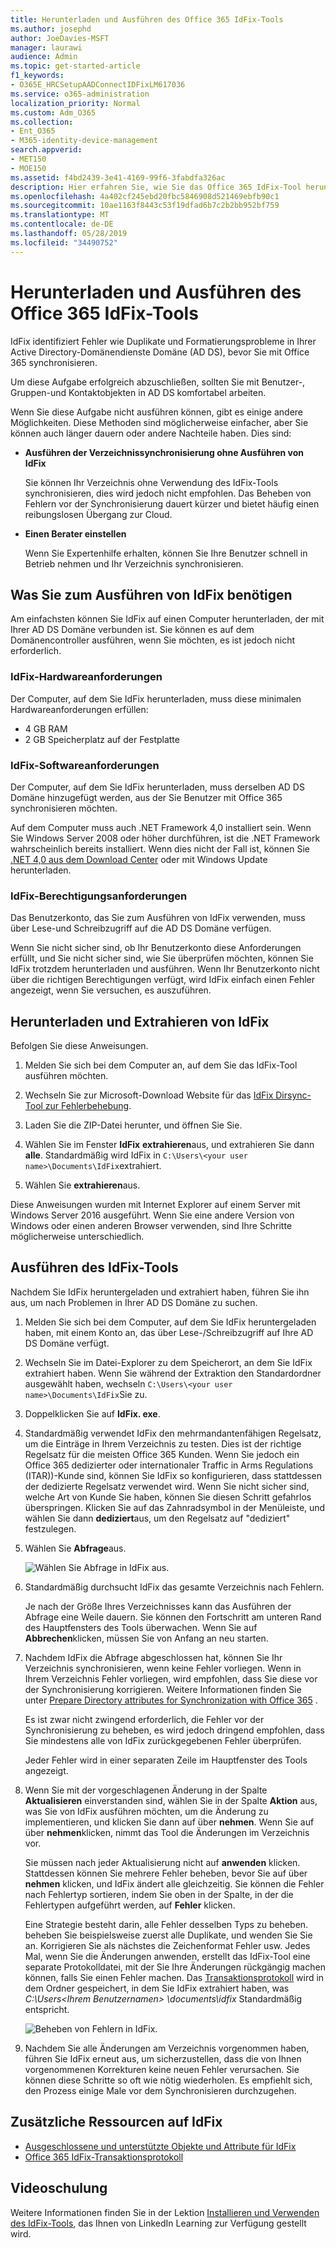 ```yaml
---
title: Herunterladen und Ausführen des Office 365 IdFix-Tools
ms.author: josephd
author: JoeDavies-MSFT
manager: laurawi
audience: Admin
ms.topic: get-started-article
f1_keywords:
- O365E_HRCSetupAADConnectIDFixLM617036
ms.service: o365-administration
localization_priority: Normal
ms.custom: Adm_O365
ms.collection:
- Ent_O365
- M365-identity-device-management
search.appverid:
- MET150
- MOE150
ms.assetid: f4bd2439-3e41-4169-99f6-3fabdfa326ac
description: Hier erfahren Sie, wie Sie das Office 365 IdFix-Tool herunterladen und ausführen, um die Active Directory-Domänendienste (AD DS) vor dem Synchronisieren mit Office 365 zu bereinigen.
ms.openlocfilehash: 4a402cf245ebd20fbc5846908d521469ebfb90c1
ms.sourcegitcommit: 10ae1163f8443c53f19dfad6b7c2b2bb952bf759
ms.translationtype: MT
ms.contentlocale: de-DE
ms.lasthandoff: 05/28/2019
ms.locfileid: "34490752"
---
```

# <a name="download-and-run-the-office-365-idfix-tool"></a>Herunterladen und Ausführen des Office 365 IdFix-Tools


IdFix identifiziert Fehler wie Duplikate und Formatierungsprobleme in Ihrer Active Directory-Domänendienste Domäne (AD DS), bevor Sie mit Office 365 synchronisieren. 
  
Um diese Aufgabe erfolgreich abzuschließen, sollten Sie mit Benutzer-, Gruppen-und Kontaktobjekten in AD DS komfortabel arbeiten.
  
Wenn Sie diese Aufgabe nicht ausführen können, gibt es einige andere Möglichkeiten. Diese Methoden sind möglicherweise einfacher, aber Sie können auch länger dauern oder andere Nachteile haben. Dies sind:
  
- **Ausführen der Verzeichnissynchronisierung ohne Ausführen von IdFix** 

  Sie können Ihr Verzeichnis ohne Verwendung des IdFix-Tools synchronisieren, dies wird jedoch nicht empfohlen. Das Beheben von Fehlern vor der Synchronisierung dauert kürzer und bietet häufig einen reibungslosen Übergang zur Cloud. 

- **Einen Berater einstellen** 

  Wenn Sie Expertenhilfe erhalten, können Sie Ihre Benutzer schnell in Betrieb nehmen und Ihr Verzeichnis synchronisieren. 
    
## <a name="what-you-need-to-run-idfix"></a>Was Sie zum Ausführen von IdFix benötigen

Am einfachsten können Sie IdFix auf einen Computer herunterladen, der mit Ihrer AD DS Domäne verbunden ist. Sie können es auf dem Domänencontroller ausführen, wenn Sie möchten, es ist jedoch nicht erforderlich.
  
### <a name="idfix-hardware-requirements"></a>IdFix-Hardwareanforderungen

Der Computer, auf dem Sie IdFix herunterladen, muss diese minimalen Hardwareanforderungen erfüllen:
  
- 4 GB RAM 
- 2 GB Speicherplatz auf der Festplatte
   
### <a name="idfix-software-requirements"></a>IdFix-Softwareanforderungen

Der Computer, auf dem Sie IdFix herunterladen, muss derselben AD DS Domäne hinzugefügt werden, aus der Sie Benutzer mit Office 365 synchronisieren möchten. 

Auf dem Computer muss auch .NET Framework 4,0 installiert sein. Wenn Sie Windows Server 2008 oder höher durchführen, ist die .NET Framework wahrscheinlich bereits installiert. Wenn dies nicht der Fall ist, können Sie [.NET 4,0 aus dem Download Center](https://go.microsoft.com/fwlink/p/?LinkId=400475) oder mit Windows Update herunterladen. 
  
### <a name="idfix-permissions-requirements"></a>IdFix-Berechtigungsanforderungen

Das Benutzerkonto, das Sie zum Ausführen von IdFix verwenden, muss über Lese-und Schreibzugriff auf die AD DS Domäne verfügen.
  
Wenn Sie nicht sicher sind, ob Ihr Benutzerkonto diese Anforderungen erfüllt, und Sie nicht sicher sind, wie Sie überprüfen möchten, können Sie IdFix trotzdem herunterladen und ausführen. Wenn Ihr Benutzerkonto nicht über die richtigen Berechtigungen verfügt, wird IdFix einfach einen Fehler angezeigt, wenn Sie versuchen, es auszuführen.
  
## <a name="download-and-extract-idfix"></a>Herunterladen und Extrahieren von IdFix

Befolgen Sie diese Anweisungen. 
  
1. Melden Sie sich bei dem Computer an, auf dem Sie das IdFix-Tool ausführen möchten.
    
2. Wechseln Sie zur Microsoft-Download Website für das [IdFix Dirsync-Tool zur Fehlerbehebung](https://go.microsoft.com/fwlink/?linkid=867219).
    
3. Laden Sie die ZIP-Datei herunter, und öffnen Sie Sie.
    
3. Wählen Sie im Fenster **IdFix** **extrahieren**aus, und extrahieren Sie dann **alle**. Standardmäßig wird IdFix in `C:\Users\<your user name>\Documents\IdFix`extrahiert. 
    
6. Wählen Sie **extrahieren**aus.

Diese Anweisungen wurden mit Internet Explorer auf einem Server mit Windows Server 2016 ausgeführt. Wenn Sie eine andere Version von Windows oder einen anderen Browser verwenden, sind Ihre Schritte möglicherweise unterschiedlich.
    
## <a name="run-the-idfix-tool"></a>Ausführen des IdFix-Tools

Nachdem Sie IdFix heruntergeladen und extrahiert haben, führen Sie ihn aus, um nach Problemen in Ihrer AD DS Domäne zu suchen.
  
1. Melden Sie sich bei dem Computer, auf dem Sie IdFix heruntergeladen haben, mit einem Konto an, das über Lese-/Schreibzugriff auf Ihre AD DS Domäne verfügt.
    
2. Wechseln Sie im Datei-Explorer zu dem Speicherort, an dem Sie IdFix extrahiert haben. Wenn Sie während der Extraktion den Standardordner ausgewählt haben, wechseln `C:\Users\<your user name>\Documents\IdFix`Sie zu. 
    
3. Doppelklicken Sie auf **IdFix. exe**. 
  
4. Standardmäßig verwendet IdFix den mehrmandantenfähigen Regelsatz, um die Einträge in Ihrem Verzeichnis zu testen. Dies ist der richtige Regelsatz für die meisten Office 365 Kunden. Wenn Sie jedoch ein Office 365 dedizierter oder internationaler Traffic in Arms Regulations (ITAR))-Kunde sind, können Sie IdFix so konfigurieren, dass stattdessen der dedizierte Regelsatz verwendet wird. Wenn Sie nicht sicher sind, welche Art von Kunde Sie haben, können Sie diesen Schritt gefahrlos überspringen. Klicken Sie auf das Zahnradsymbol in der Menüleiste, und wählen Sie dann **dediziert**aus, um den Regelsatz auf "dediziert" festzulegen.
    
5. Wählen Sie **Abfrage**aus.
    
    ![Wählen Sie Abfrage in IdFix aus.](media/a07a7aa7-d0ac-4817-8757-946019813a57.JPG)
  
6. Standardmäßig durchsucht IdFix das gesamte Verzeichnis nach Fehlern.
    
    Je nach der Größe Ihres Verzeichnisses kann das Ausführen der Abfrage eine Weile dauern. Sie können den Fortschritt am unteren Rand des Hauptfensters des Tools überwachen. Wenn Sie auf **Abbrechen**klicken, müssen Sie von Anfang an neu starten.
  
7. Nachdem IdFix die Abfrage abgeschlossen hat, können Sie Ihr Verzeichnis synchronisieren, wenn keine Fehler vorliegen. Wenn in Ihrem Verzeichnis Fehler vorliegen, wird empfohlen, dass Sie diese vor der Synchronisierung korrigieren. Weitere Informationen finden Sie unter [Prepare Directory attributes for Synchronization with Office 365](prepare-directory-attributes-for-synch-with-idfix.md) .
    
    Es ist zwar nicht zwingend erforderlich, die Fehler vor der Synchronisierung zu beheben, es wird jedoch dringend empfohlen, dass Sie mindestens alle von IdFix zurückgegebenen Fehler überprüfen.
    
    Jeder Fehler wird in einer separaten Zeile im Hauptfenster des Tools angezeigt. 
    
8. Wenn Sie mit der vorgeschlagenen Änderung in der Spalte **Aktualisieren** einverstanden sind, wählen Sie in der Spalte **Aktion** aus, was Sie von IdFix ausführen möchten, um die Änderung zu implementieren, und klicken Sie dann auf über **nehmen**. Wenn Sie auf über **nehmen**klicken, nimmt das Tool die Änderungen im Verzeichnis vor.
    
    Sie müssen nach jeder Aktualisierung nicht auf **anwenden** klicken. Stattdessen können Sie mehrere Fehler beheben, bevor Sie auf über **nehmen** klicken, und IdFix ändert alle gleichzeitig. Sie können die Fehler nach Fehlertyp sortieren, indem Sie oben in der Spalte, in der die Fehlertypen aufgeführt werden, auf **Fehler** klicken. 
    
    Eine Strategie besteht darin, alle Fehler desselben Typs zu beheben. beheben Sie beispielsweise zuerst alle Duplikate, und wenden Sie Sie an. Korrigieren Sie als nächstes die Zeichenformat Fehler usw. Jedes Mal, wenn Sie die Änderungen anwenden, erstellt das IdFix-Tool eine separate Protokolldatei, mit der Sie Ihre Änderungen rückgängig machen können, falls Sie einen Fehler machen. Das [Transaktionsprotokoll](idfix-transaction-log.md) wird in dem Ordner gespeichert, in dem Sie IdFix extrahiert haben, was _C:\Users\<Ihrem Benutzernamen> \documents\idfix_ Standardmäßig entspricht. 
    
    ![Beheben von Fehlern in IdFix.](media/5f051070-652c-4be7-98bf-312295e32371.png)
  
9. Nachdem Sie alle Änderungen am Verzeichnis vorgenommen haben, führen Sie IdFix erneut aus, um sicherzustellen, dass die von Ihnen vorgenommenen Korrekturen keine neuen Fehler verursachen. Sie können diese Schritte so oft wie nötig wiederholen. Es empfiehlt sich, den Prozess einige Male vor dem Synchronisieren durchzugehen.
    
## <a name="additional-resources-on-idfix"></a>Zusätzliche Ressourcen auf IdFix 

- [Ausgeschlossene und unterstützte Objekte und Attribute für IdFix](idfix-excluded-and-supported-objects-and-attributes.md)  
- [Office 365 IdFix-Transaktionsprotokoll](idfix-transaction-log.md)
    
## <a name="video-training"></a>Videoschulung

Weitere Informationen finden Sie in der Lektion [Installieren und Verwenden des IdFix-Tools](https://support.office.com/article/install-and-use-the-idfix-tool-4d81d73c-f172-4fd5-8542-f601c0c96aa9?ui=en-US&rs=en-US&ad=US), das Ihnen von LinkedIn Learning zur Verfügung gestellt wird.
  

